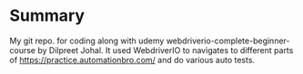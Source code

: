 # Summary
My git repo. for coding along with udemy webdriverio-complete-beginner-course by Dilpreet Johal.
It used WebdriverIO to navigates to different parts of https://practice.automationbro.com/ and do various auto tests.
